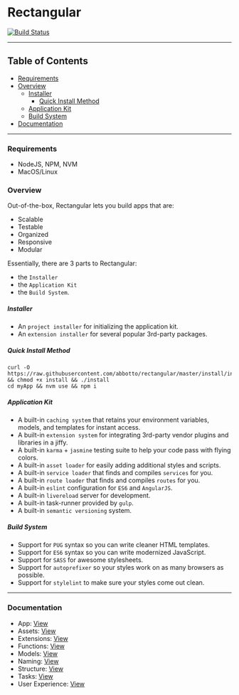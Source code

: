 # Rectangular
[![Build Status](https://travis-ci.org/abbotto/rectangular.svg?branch=master)](https://travis-ci.org/abbotto/rectangular)

---

## Table of Contents

* [Requirements](#Requirements)
* [Overview](#Overview)
	* [Installer](#Installer)
		* [Quick Install Method](#QuickInstallMethod)
	* [Application Kit](#ApplicationKit)
	* [Build System](#BuildSystem)
* [Documentation](#Documentation)

---

###  <a name='Requirements'></a>Requirements
- NodeJS, NPM, NVM
- MacOS/Linux

###  <a name='Overview'></a>Overview
Out-of-the-box, Rectangular lets you build apps that are:
- Scalable
- Testable
- Organized
- Responsive
- Modular

Essentially, there are 3 parts to Rectangular:
- the `Installer`
- the `Application Kit`
- the `Build System`.

#####  <a name='Installer'></a>Installer
- An `project installer` for initializing the application kit.
- An `extension installer` for several popular 3rd-party packages.

#####  <a name='QuickInstallMethod'></a>Quick Install Method
	curl -O https://raw.githubusercontent.com/abbotto/rectangular/master/install/install && chmod +x install && ./install
	cd myApp && nvm use && npm i

#####  <a name='ApplicationKit'></a>Application Kit
- A built-in `caching system` that retains your environment variables, models, and templates for instant access.
- A built-in `extension system` for integrating 3rd-party vendor plugins and libraries in a jiffy.
- A built-in `karma` + `jasmine` testing suite to help your code pass with flying colors.
- A built-in `asset loader` for easily adding additional styles and scripts.
- A built-in `service loader` that finds and compiles `services` for you.
- A built-in `route loader` that finds and compiles `routes` for you.
- A built-in `eslint` configuration for `ES6` and `AngularJS`.
- A built-in `livereload` server for development.
- A built-in task-runner provided by `gulp`.
- A built-in `semantic versioning` system.

#####  <a name='BuildSystem'></a>Build System
- Support for `PUG` syntax so you can write cleaner HTML templates.
- Support for `ES6` syntax so you can write modernized JavaScript.
- Support for `SASS` for awesome stylesheets.
- Support for `autoprefixer` so your styles work on as many browsers as possible.
- Support for `stylelint` to make sure your styles come out clean.

---

###  <a name='Documentation'></a>Documentation
- App:				[View](readme/app.md)
- Assets: 			[View](readme/assets.md)
- Extensions:		[View](readme/extensions.md)
- Functions:		[View](readme/functions.md)
- Models:			[View](readme/models.md)
- Naming:			[View](readme/naming.md)
- Structure:		[View](readme/structure.md)
- Tasks: 			[View](readme/tasks.md)
- User Experience:	[View](readme/user-experience.md)


